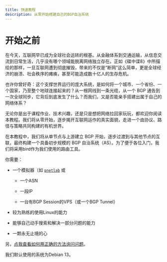 ```yaml
---
title: 快速教程
description: 从零开始搭建自己的BGP自治系统
---
```


# 开始之前

在今天，互联网早已成为全球社会运转的根基。从金融体系到交通运输，从信息交流到日常生活，几乎没有哪个领域能脱离网络独立存在。正如《碟中谍8》中所描绘的那样，一旦互联网遭到彻底摧毁，带来的不仅是“断网”这么简单，更是全球经济的崩溃、社会秩序的瘫痪，甚至可能造成数十亿人的生存危机。

也许你曾好奇：这个支撑世界运行的庞大系统，是如何将一个城市、一个省份、一个国家，乃至整个地球连接起来的？从一根网线到一条光缆，从一个 BGP 通告到一次全球同步，它背后到底发生了什么？而我们，又是否能亲手搭建出属于自己的网络体系？

无论你是出于课程作业、技术兴趣，还是只是想把网络拉回家玩玩，都欢迎你阅读本教程。我们将从零开始，逐步揭开互联网运作的真实面貌，走进一个由协议、路径与策略共同构建的有机世界。

在本教程中，我们将从单节点与上游建立 BGP 开始，逐步过渡到与其他节点的互联，最终构建一个具备初步规模的 BGP 自治系统（AS）。为了便于各位入门，我们将采用bird作为我们使用的路由工具。

你需要：

- 一个模拟器（如 [`pnetlab`](https://pnetlab.com/pages/main) 或

  - 一个ASN

  - 一段IP

  - 一台有BGP Session的VPS（或一个BGP Tunnel）


- 较为熟练的使用Linux的能力
- 能够自己动手搜索和解决一部分问题的能力
- 一颗永无止境的心

另，[点我查看如何用正确的方法询问问题](https://github.com/ryanhanwu/How-To-Ask-Questions-The-Smart-Way/blob/main/README-zh_CN.md)。

我们默认使用的系统为Debian 13。 